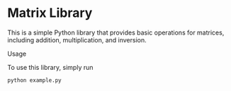 # Matrix Library
This is a simple Python library that provides basic operations for matrices, including addition, multiplication, and inversion.

Usage

To use this library, simply run

```bash
python example.py
```
